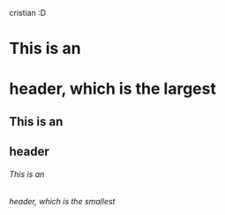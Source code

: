 cristian :D 

# This is an <h1> header, which is the largest
## This is an <h2> header
###### This is an <h6> header, which is the smallest
